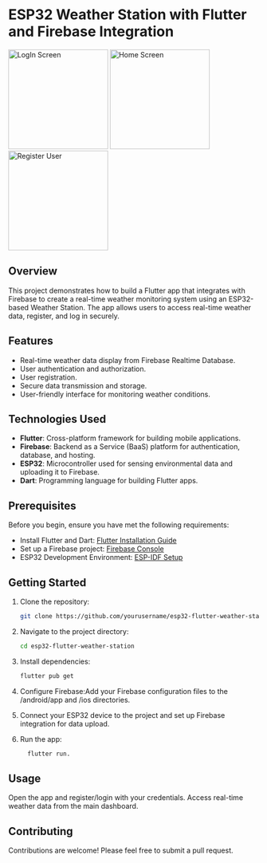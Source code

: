 # ESP32 Weather Station with Flutter and Firebase Integration

<img src="https://github.com/irehmaan/Flutter-App-for-Esp32-based-Weather-Station/assets/88653030/367f694b-9f53-4772-a056-3679d1f6f2a4" width="200" title="LogIn Screen">
<img src="https://github.com/irehmaan/Flutter-App-for-Esp32-based-Weather-Station/assets/88653030/38863cdc-892b-443d-a0de-95d28f4acdd1" width="200" title="Home Screen">
<img src="https://github.com/irehmaan/Flutter-App-for-Esp32-based-Weather-Station/assets/88653030/231ab654-f074-4bc6-9a67-7b42db7259f7" width="200" title="Register User">


## Overview

This project demonstrates how to build a Flutter app that integrates with Firebase to create a real-time weather monitoring system using an ESP32-based Weather Station. The app allows users to access real-time weather data, register, and log in securely.

## Features

- Real-time weather data display from Firebase Realtime Database.
- User authentication and authorization.
- User registration.
- Secure data transmission and storage.
- User-friendly interface for monitoring weather conditions.

## Technologies Used

- **Flutter**: Cross-platform framework for building mobile applications.
- **Firebase**: Backend as a Service (BaaS) platform for authentication, database, and hosting.
- **ESP32**: Microcontroller used for sensing environmental data and uploading it to Firebase.
- **Dart**: Programming language for building Flutter apps.

## Prerequisites

Before you begin, ensure you have met the following requirements:

- Install Flutter and Dart: [Flutter Installation Guide](https://flutter.dev/docs/get-started/install)
- Set up a Firebase project: [Firebase Console](https://console.firebase.google.com/)
- ESP32 Development Environment: [ESP-IDF Setup](https://docs.espressif.com/projects/esp-idf/en/latest/esp32/get-started/)

## Getting Started

1. Clone the repository:

   ```bash
   git clone https://github.com/yourusername/esp32-flutter-weather-station.git
2. Navigate to the project directory:
    ```bash
    cd esp32-flutter-weather-station
3. Install dependencies:
    ```bash
    flutter pub get
4. Configure Firebase:Add your Firebase configuration files to the /android/app and /ios directories.
   
5. Connect your ESP32 device to the project and set up Firebase integration for data upload.

6. Run the app: 
   ```bash
     flutter run.

## Usage

Open the app and register/login with your credentials.
Access real-time weather data from the main dashboard.


## Contributing

Contributions are welcome! Please feel free to submit a pull request.
